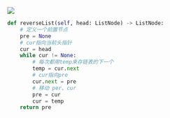 ![](https://tva1.sinaimg.cn/large/008eGmZEly1gnrf1oboupg30gy0c44qp.gif)

```python
def reverseList(self, head: ListNode) -> ListNode:
    # 定义一个前置节点
    pre = None
    # cur指向当前头指针
    cur = head
    while cur != None:
        # 每次都用temp来存链表的下一个
        temp = cur.next
        # cur指向pre
        cur.next = pre
        # 移动 per、cur
        pre = cur
        cur = temp
    return pre

```
